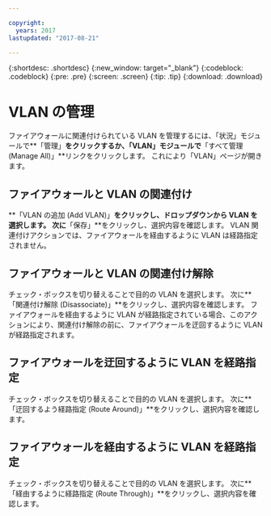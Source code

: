 ```yaml
---

copyright:
  years: 2017
lastupdated: "2017-08-21"

---
```


{:shortdesc: .shortdesc}
{:new_window: target="_blank"}
{:codeblock: .codeblock}
{:pre: .pre}
{:screen: .screen}
{:tip: .tip}
{:download: .download}

# VLAN の管理

ファイアウォールに関連付けられている VLAN を管理するには、「状況」モジュールで**「管理」**をクリックするか、「VLAN」モジュールで**「すべて管理 (Manage All)」**リンクをクリックします。 これにより「VLAN」ページが開きます。

## ファイアウォールと VLAN の関連付け

**「VLAN の追加 (Add VLAN)」**をクリックし、ドロップダウンから VLAN を選択します。 次に**「保存」**をクリックし、選択内容を確認します。
VLAN 関連付けアクションでは、ファイアウォールを経由するように VLAN は経路指定されません。

## ファイアウォールと VLAN の関連付け解除

チェック・ボックスを切り替えることで目的の VLAN を選択します。 次に**「関連付け解除 (Disassociate)」**をクリックし、選択内容を確認します。
ファイアウォールを経由するように VLAN が経路指定されている場合、このアクションにより、関連付け解除の前に、ファイアウォールを迂回するように VLAN が経路指定されます。

## ファイアウォールを迂回するように VLAN を経路指定

チェック・ボックスを切り替えることで目的の VLAN を選択します。 次に**「迂回するよう経路指定 (Route Around)」**をクリックし、選択内容を確認します。

## ファイアウォールを経由するように VLAN を経路指定

チェック・ボックスを切り替えることで目的の VLAN を選択します。 次に**「経由するように経路指定 (Route Through)」**をクリックし、選択内容を確認します。
